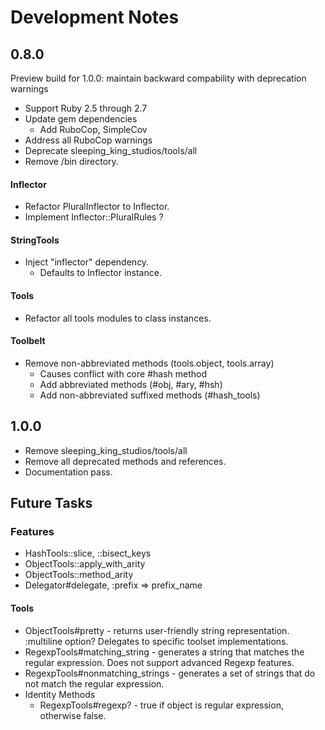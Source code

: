 # Development Notes

## 0.8.0

Preview build for 1.0.0: maintain backward compability with deprecation warnings

- Support Ruby 2.5 through 2.7
- Update gem dependencies
  - Add RuboCop, SimpleCov
- Address all RuboCop warnings
- Deprecate sleeping_king_studios/tools/all
- Remove /bin directory.

#### Inflector

- Refactor PluralInflector to Inflector.
- Implement Inflector::PluralRules ?

#### StringTools

- Inject "inflector" dependency.
  - Defaults to Inflector instance.

#### Tools

- Refactor all tools modules to class instances.

#### Toolbelt

- Remove non-abbreviated methods (tools.object, tools.array)
  - Causes conflict with core #hash method
  - Add abbreviated methods (#obj, #ary, #hsh)
  - Add non-abbreviated suffixed methods (#hash_tools)

## 1.0.0

- Remove sleeping_king_studios/tools/all
- Remove all deprecated methods and references.
- Documentation pass.

## Future Tasks

### Features

- HashTools::slice, ::bisect_keys
- ObjectTools::apply_with_arity
- ObjectTools::method_arity
- Delegator#delegate, :prefix => prefix_name

#### Tools

- ObjectTools#pretty - returns user-friendly string representation. :multiline option? Delegates to specific toolset implementations.
- RegexpTools#matching_string - generates a string that matches the regular expression. Does not support advanced Regexp features.
- RegexpTools#nonmatching_strings - generates a set of strings that do not match the regular expression.
- Identity Methods
  - RegexpTools#regexp? - true if object is regular expression, otherwise false.

